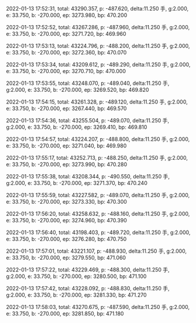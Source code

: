 2022-01-13 17:52:31, total: 43290.357, p: -487.620, delta:11.250 手, g:2.000, e: 33.750, b: -270.000, ep: 3273.980, bp: 470.200

2022-01-13 17:52:52, total: 43267.286, p: -487.960, delta:11.250 手, g:2.000, e: 33.750, b: -270.000, ep: 3271.720, bp: 469.960

2022-01-13 17:53:13, total: 43224.796, p: -488.200, delta:11.250 手, g:2.000, e: 33.750, b: -270.000, ep: 3272.360, bp: 470.070

2022-01-13 17:53:34, total: 43209.612, p: -489.290, delta:11.250 手, g:2.000, e: 33.750, b: -270.000, ep: 3270.710, bp: 470.000

2022-01-13 17:53:55, total: 43248.070, p: -489.040, delta:11.250 手, g:2.000, e: 33.750, b: -270.000, ep: 3269.520, bp: 469.820

2022-01-13 17:54:15, total: 43261.328, p: -489.120, delta:11.250 手, g:2.000, e: 33.750, b: -270.000, ep: 3267.440, bp: 469.570

2022-01-13 17:54:36, total: 43255.504, p: -489.070, delta:11.250 手, g:2.000, e: 33.750, b: -270.000, ep: 3269.410, bp: 469.810

2022-01-13 17:54:57, total: 43224.207, p: -488.800, delta:11.250 手, g:2.000, e: 33.750, b: -270.000, ep: 3271.040, bp: 469.980

2022-01-13 17:55:17, total: 43252.713, p: -488.250, delta:11.250 手, g:2.000, e: 33.750, b: -270.000, ep: 3273.990, bp: 470.280

2022-01-13 17:55:38, total: 43208.344, p: -490.550, delta:11.250 手, g:2.000, e: 33.750, b: -270.000, ep: 3271.370, bp: 470.240

2022-01-13 17:55:59, total: 43227.582, p: -489.070, delta:11.250 手, g:2.000, e: 33.750, b: -270.000, ep: 3273.330, bp: 470.300

2022-01-13 17:56:20, total: 43258.632, p: -488.160, delta:11.250 手, g:2.000, e: 33.750, b: -270.000, ep: 3274.960, bp: 470.390

2022-01-13 17:56:40, total: 43198.403, p: -489.720, delta:11.250 手, g:2.000, e: 33.750, b: -270.000, ep: 3276.280, bp: 470.750

2022-01-13 17:57:01, total: 43221.107, p: -488.930, delta:11.250 手, g:2.000, e: 33.750, b: -270.000, ep: 3279.550, bp: 471.060

2022-01-13 17:57:22, total: 43229.469, p: -488.300, delta:11.250 手, g:2.000, e: 33.750, b: -270.000, ep: 3280.500, bp: 471.100

2022-01-13 17:57:42, total: 43228.092, p: -488.830, delta:11.250 手, g:2.000, e: 33.750, b: -270.000, ep: 3281.330, bp: 471.270

2022-01-13 17:58:03, total: 43270.675, p: -487.590, delta:11.250 手, g:2.000, e: 33.750, b: -270.000, ep: 3281.850, bp: 471.180